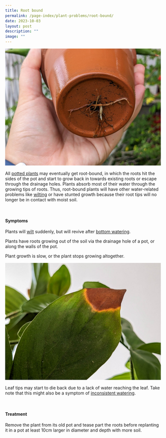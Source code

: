 ```yaml
---
title: Root bound
permalink: /page-index/plant-problems/root-bound/
date: 2023-10-03
layout: post
description: ""
image: ""
---
```

<section>
	<img title="A root bound plant with roots growing through the drainage hole at the bottom of a pot. Photo by Jacqueline Chua." src="/images/Plant%20problems/rootbound_jacchua_2.jpg">
	<p>All <a href="/page-index/horticulture-techniques/planting-in-containers/">potted plants</a> may eventually get root-bound, in which the roots hit the sides of the pot and start to grow back in towards existing roots or escape through the drainage holes. Plants absorb most of their water through the growing tips of roots. Thus, root-bound plants will have other water-related problems like <a href="/page-index/plant-problems/wilting/">wilting</a> or have stunted growth because their root tips will no longer be in contact with moist soil.
	</p>
	<br>
</section>

<section>
	<h4>Symptoms</h4>
	<p>Plants will <a href="/page-index/plant-problems/wilting/">wilt</a> suddenly, but will revive after <a href="/page-index/horticulture-techniques/bottom-watering/">bottom watering</a>.</p>
	<p>Plants have roots growing out of the soil via the drainage hole of a pot, or along the walls of the pot. </p>
	<p>Plant growth is slow, or the plant stops growing altogether.</p>
	<img title="The tip of a leaf drying out. Photo by Jacqueline Chua." src="/images/Plant%20problems/tipburn_lackofwater_jacquelinechua.jpg">
	<p>Leaf tips may start to die back due to a lack of water reaching the leaf. Take note that this might also be a symptom of <a href="/page-index/horticulture-techniques/watering/">inconsistent watering</a>.</p>
	<br>
</section>

<section>
	<h4>Treatment</h4>
	<p>Remove the plant from its old pot and tease part the roots before replanting it in a pot at least 10cm larger in diameter and depth with more soil.</p>
</section>